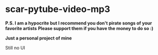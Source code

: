 # scar-pytube-video-mp3

**P.S. I am a hypocrite but I recommend you don't pirate songs of your favorite artists**
**Please support them if you have the money to do so :)**

**Just a personal project of mine**

Still no UI 
 
